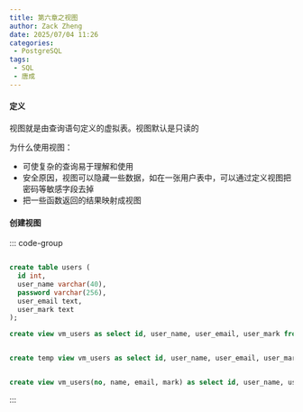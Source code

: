 ```yaml
---
title: 第六章之视图
author: Zack Zheng
date: 2025/07/04 11:26
categories:
 - PostgreSQL
tags:
 - SQL
 - 唐成 
---
```


#### 定义

视图就是由查询语句定义的虚拟表。视图默认是只读的    

为什么使用视图：    

+ 可使复杂的查询易于理解和使用      
+ 安全原因，视图可以隐藏一些数据，如在一张用户表中，可以通过定义视图把密码等敏感字段去掉     
+ 把一些函数返回的结果映射成视图    

#### 创建视图

::: code-group

```sql [排除user表中的password字段]

create table users (
  id int,
  user_name varchar(40),
  password varchar(256),
  user_email text,
  user_mark text
);

create view vm_users as select id, user_name, user_email, user_mark from users;

```

```sql [temp创建临时视图，session结束消失]

create temp view vm_users as select id, user_name, user_email, user_mark from users;

```

```sql [视图重定义列名]

create view vm_users(no, name, email, mark) as select id, user_name, user_email, user_mark from users;

```

:::




